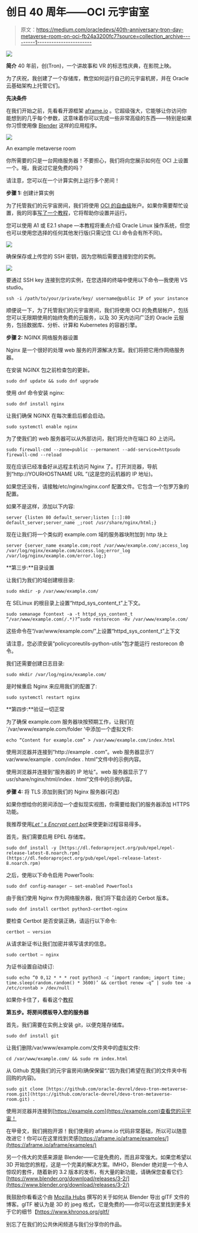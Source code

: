 # 创日 40 周年——OCI 元宇宙室

> 原文：<https://medium.com/oracledevs/40th-anniversary-tron-day-metaverse-room-on-oci-fb24a3200fc7?source=collection_archive---------1----------------------->

![](img/252f6a07d61163987d3b2b7265ad8b4f.png)

**简介** 40 年前，创(Tron)，一个讲故事和 VR 的标志性庆典，在影院上映。

为了庆祝，我创建了一个存储库，教您如何运行自己的元宇宙机房，并在 Oracle 云基础架构上托管它们。

**先决条件**

在我们开始之前，先看看开源框架 [aframe.io](https://aframe.io/) 。它超级强大，它能够让你访问你能想到的几乎每个参数，这意味着你可以完成一些非常高级的东西——特别是如果你习惯使用像 [Blender](https://www.blender.org/) 这样的应用程序。

![](img/58cc208752e97319b35817814297f48e.png)

An example metaverse room

你所需要的只是一台网络服务器！不要担心，我们将向您展示如何在 OCI 上设置一个。哦，我说过它是免费的吗？

请注意，您可以在一个计算实例上运行多个房间！

**步骤 1:** 创建计算实例

为了托管我们的元宇宙房间，我们将使用 [OCI 的自由级](https://signup.cloud.oracle.com/?language=en&sourceType=:ex:tb:::::&SC=:ex:tb:::::&pcode=)账户。如果你需要帮忙设置，我的同事[写了一个教程](/oracledevs/create-an-oracle-always-free-cloud-account-bc6aa82c1397)，它将帮助你设置并运行。

您可以使用 A1 或 E2.1 shape —本教程将重点介绍 Oracle Linux 操作系统，但您也可以使用您选择的任何其他发行版(只需记住 CLI 命令会有所不同)。

![](img/a3f134b98cbb670f90a93d75897ecf81.png)

确保保存或上传您的 SSH 密钥，因为您稍后需要连接到您的实例。

![](img/12fb79fdd303a14ad80d2a5f431f71b4.png)

要通过 SSH key 连接到您的实例，在您选择的终端中使用以下命令—我使用 VS studio。

```
ssh -i /path/to/your/private/key/ username@public IP of your instance
```

顺便说一下，为了托管我们的元宇宙房间，我们将使用 OCI 的免费层帐户，包括您可以无限期使用的始终免费的云服务，以及 30 天内访问广泛的 Oracle 云服务，包括数据库、分析、计算和 Kubernetes 的容器引擎。

**步骤 2:** NGINX 网络服务器设置

Nginx 是一个很好的处理 web 服务的开源解决方案。我们将把它用作网络服务器。

在安装 NGINX 包之前检查包的更新。

```
sudo dnf update && sudo dnf upgrade
```

使用 dnf 命令安装 nginx:

```
sudo dnf install nginx
```

让我们确保 NGINX 在每次重启后都会启动。

```
sudo systemctl enable nginx
```

为了使我们的 web 服务器可以从外部访问，我们将允许在端口 80 上访问。

```
sudo firewall-cmd --zone=public --permanent --add-service=httpsudo firewall-cmd --reload
```

现在应该已经准备好从远程主机访问 Nginx 了。打开浏览器，导航到“http://YOURHOSTNAME URL ”(这是您的云机器的 IP 地址)。

如果您还没有，请接触/etc/nginx/nginx.conf 配置文件。它包含一个包罗万象的配置。

如果不是这样，添加以下内容:

```
server {listen 80 default_server;listen [::]:80 default_server;server_name _;root /usr/share/nginx/html;}
```

现在让我们将一个类似的 example.com 域的服务器块附加到 http 块上

```
server {server_name example.com;root /var/www/example.com/;access_log /var/log/nginx/example.com/access.log;error_log /var/log/nginx/example.com/error.log;}
```

**第三步:**目录设置

让我们为我们的域创建根目录:

```
sudo mkdir -p /var/www/example.com/
```

在 SELinux 的根目录上设置“httpd_sys_content_t”上下文。

```
sudo semanage fcontext -a -t httpd_sys_content_t “/var/www/example.com(/.*)?”sudo restorecon -Rv /var/www/example.com/
```

这些命令在“/var/www/example.com/”上设置“httpd_sys_content_t”上下文

请注意，您必须安装“policycoreutils-python-utils”包才能运行 restorecon 命令。

我们还需要创建日志目录:

```
sudo mkdir /var/log/nginx/example.com/
```

是时候重启 Nginx 来应用我们的配置了:

```
sudo systemctl restart nginx
```

**第四步:**验证一切正常

为了确保 example.com 服务器块按预期工作，让我们在`/var/www/example.com/folder '中添加一个虚拟文件:

```
echo “Content for example.com” > /var/www/example.com/index.html
```

使用浏览器并连接到“http://example . com”。web 服务器显示“/ var/www/example . com/index . html”文件中的示例内容。

使用浏览器并连接到“服务器的 IP 地址”。web 服务器显示了“/ usr/share/nginx/html/index . html”文件中的示例内容。

**步骤 4:** 将 TLS 添加到我们的 Nginx 服务器(可选)

如果你想给你的房间添加一个虚拟现实视图，你需要给我们的服务器添加 HTTPS 功能。

我推荐使用[*Let ' s Encrypt cert bot*](https://certbot.eff.org/)来使更新过程容易得多。

首先，我们需要启用 EPEL 存储库。

```
sudo dnf install -y [https://dl.fedoraproject.org/pub/epel/epel-release-latest-8.noarch.rpm](https://dl.fedoraproject.org/pub/epel/epel-release-latest-8.noarch.rpm)
```

之后，使用以下命令启用 PowerTools:

```
sudo dnf config-manager — set-enabled PowerTools
```

由于我们使用 Nginx 作为网络服务器，我们将下载合适的 Cerbot 版本。

```
sudo dnf install certbot python3-certbot-nginx
```

要检查 Certbot 是否安装正确，请运行以下命令:

```
certbot — version
```

从请求新证书让我们加密并填写请求的信息。

```
sudo certbot — nginx
```

为证书设置自动续订:

```
sudo echo “0 0,12 * * * root python3 -c ‘import random; import time; time.sleep(random.random() * 3600)’ && certbot renew -q” | sudo tee -a /etc/crontab > /dev/null
```

如果你卡住了，看看这个[教程](https://oracle-base.com/articles/linux/letsencrypt-free-certificates-on-oracle-linux)

**第五步。将房间模板导入您的服务器**

首先，我们需要在实例上安装 git，以便克隆存储库。

```
sudo dnf install git
```

让我们删除/var/www/example.com/文件夹中的虚拟文件:

```
cd /var/www/example.com/ && sudo rm index.html
```

从 Github 克隆我们的元宇宙房间(确保保留“.”因为我们希望在我们的文件夹中有回购的内容)。

```
sudo git clone [https://github.com/oracle-devrel/devo-tron-metaverse-room.git](https://github.com/oracle-devrel/devo-tron-metaverse-room.git) .
```

使用浏览器并连接到[https://example.com](https://example.com)查看您的元宇宙！

在甲骨文，我们拥抱开源！我们使用的 aframe.io 代码非常基础，所以可以随意改进它！你可以在这里找到灵感[https://aframe.io/aframe/examples/](https://aframe.io/aframe/examples/)

另一个伟大的灵感来源是 Blender——它是免费的，而且非常强大。如果您希望以 3D 开始您的旅程，这是一个完美的解决方案。IMHO，Blender 绝对是一个令人惊叹的套件，随着新的 3.2 版本的发布，有大量的新功能，请确保您查看它们:[https://www.blender.org/download/releases/3-2/](https://www.blender.org/download/releases/3-2/)

我鼓励你看看这个由 [Mozilla Hubs](https://hubs.mozilla.com/docs/creators-using-the-blender-gltf-exporter.html) 撰写的关于如何从 Blender 导出 glTF 文件的博客。glTF 被认为是 3D 的 jpeg 格式，它是免费的——你可以在这里找到更多关于它的细节【https://www.khronos.org/gltf/

别忘了在我们的公共休闲频道与我们分享你的作品。